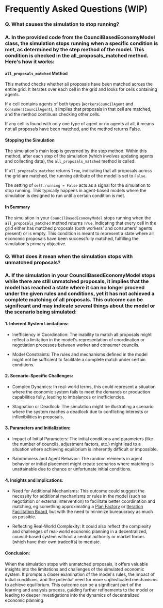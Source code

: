 # Frequently Asked Questions (WIP)

### Q. What causes the simulation to stop running?

### A. In the provided code from the CouncilBasedEconomyModel class, the simulation stops running when a specific condition is met, as determined by the step method of the model. This condition is checked in the all_proposals_matched method. Here's how it works:

#### `all_proposals_matched` Method
This method checks whether all proposals have been matched across the entire grid. It iterates over each cell in the grid and looks for cells containing agents.

If a cell contains agents of both types (`WorkersCouncilAgent` and `ConsumersCouncilAgent`), it implies that proposals in that cell are matched, and the method continues checking other cells.

If any cell is found with only one type of agent or no agents at all, it means not all proposals have been matched, and the method returns False.

#### Stopping the Simulation
The simulation's main loop is governed by the step method. Within this method, after each step of the simulation (which involves updating agents and collecting data), the `all_proposals_matched` method is called.

If `all_proposals_matched` returns `True`, indicating that all proposals across the grid are matched, the running attribute of the model is set to `False`.

The setting of `self.running = False` acts as a signal for the simulation to stop running. This typically happens in agent-based models where the simulation is designed to run until a certain condition is met.

#### In Summary
The simulation in your `CouncilBasedEconomyModel` stops running when the `all_proposals_matched` method returns `True`, indicating that every cell in the grid either has matched proposals (both workers' and consumers' agents present) or is empty. This condition is meant to represent a state where all economic proposals have been successfully matched, fulfilling the simulation's primary objective.

### Q. What does it mean when the simulation stops with unmatched proposals?

### A. If the simulation in your CouncilBasedEconomyModel stops while there are still unmatched proposals, it implies that the model has reached a state where it can no longer proceed under the given rules and conditions, yet it has not achieved a complete matching of all proposals. This outcome can be significant and may indicate several things about the model or the scenario being simulated:

#### 1. Inherent System Limitations:
- Inefficiency in Coordination: The inability to match all proposals might reflect a limitation in the model's representation of coordination or negotiation processes between worker and consumer councils.

- Model Constraints: The rules and mechanisms defined in the model might not be sufficient to facilitate a complete match under certain conditions.

#### 2. Scenario-Specific Challenges:
- Complex Dynamics: In real-world terms, this could represent a situation where the economic system fails to meet the demands or production capabilities fully, leading to imbalances or inefficiencies.

- Stagnation or Deadlock: The simulation might be illustrating a scenario where the system reaches a deadlock due to conflicting interests or inflexibilities in proposals.

#### 3. Parameters and Initialization:
- Impact of Initial Parameters: The initial conditions and parameters (like the number of councils, adjustment factors, etc.) might lead to a situation where achieving equilibrium is inherently difficult or impossible.

- Randomness and Agent Behavior: The random elements in agent behavior or initial placement might create scenarios where matching is unattainable due to chance or unfortunate initial conditions.

#### 4. Insights and Implications:
- Need for Additional Mechanisms: This outcome could suggest the necessity for additional mechanisms or rules in the model (such as negotiation or external intervention) to facilitate better coordination and matching, eg something approximating a [Plan Factory](https://aorb.info/index.php/category/pamphlets/2023/12/28/revisiting-self-managed-society/) or [Iteration Facilitation Board](https://en.wikipedia.org/wiki/Facilitation_board), but with the need to minimize bureaucracy as much as possible.

- Reflecting Real-World Complexity: It could also reflect the complexity and challenges of real-world economic planning in a decentralized, council-based system without a central authority or market forces (which have their own tradeoffs) to mediate.

#### Conclusion:
When the simulation stops with unmatched proposals, it offers valuable insights into the limitations and challenges of the simulated economic system. It prompts a closer examination of the model's rules, the impact of initial conditions, and the potential need for more sophisticated mechanisms to achieve equilibrium. This outcome can be a significant part of the learning and analysis process, guiding further refinements to the model or leading to deeper investigations into the dynamics of decentralized economic planning.
